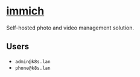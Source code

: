 # [immich](https://immich.app/)

Self-hosted photo and video management solution.

## Users

- `admin@k8s.lan`
- `phone@k8s.lan`
